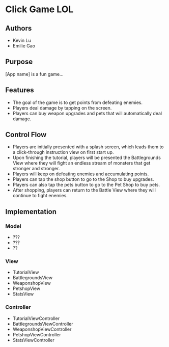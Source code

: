 # Click Game LOL

## Authors
* Kevin Lu
* Emilie Gao

## Purpose
[App name] is a fun game...

## Features
* The goal of the game is to get points from defeating enemies.
* Players deal damage by tapping on the screen.
* Players can buy weapon upgrades and pets that will automatically deal damage.

## Control Flow
* Players are initially presented with a splash screen, which leads them to a click-through instruction view on first start up.
* Upon finishing the tutorial, players will be presented the Battlegrounds View where they will fight an endless stream of monsters that get stronger and stronger.
* Players will keep on defeating enemies and accumulating points.
* Players can tap the shop button to go to the Shop to buy upgrades.
* Players can also tap the pets button to go to the Pet Shop to buy pets.
* After shopping, players can return to the Battle View where they will continue to fight enemies.

## Implementation

### Model
* ???
* ???
* ??

### View
* TutorialView
* BattlegroundsView
* WeaponshopView
* PetshopView
* StatsView

### Controller
* TutorialViewController
* BattlegroundsViewController
* WeaponshopViewController
* PetshopViewController
* StatsViewController